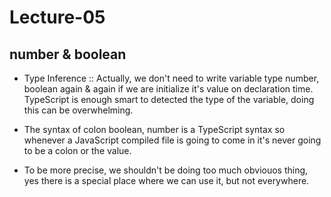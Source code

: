 # Lecture-05

## number & boolean

- Type Inference :: Actually, we don't need to write variable type number, boolean again & again if we are initialize it's value on declaration time. TypeScript is enough smart to detected the type of the variable, doing this can be overwhelming.

- The syntax of colon boolean, number is a TypeScript syntax so whenever a JavaScript compiled file is going to come in it's never going to be a colon or the value.

- To be more precise, we shouldn't be doing too much obviouos thing, yes there is a special place where we can use it, but not everywhere.
